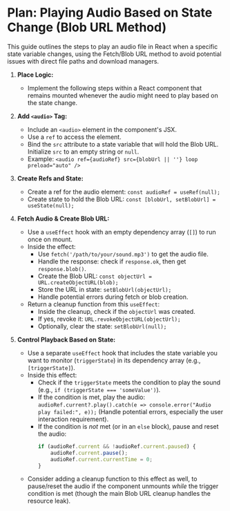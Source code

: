 # Plan: Playing Audio Based on State Change (Blob URL Method)

This guide outlines the steps to play an audio file in React when a specific state variable changes, using the Fetch/Blob URL method to avoid potential issues with direct file paths and download managers.

1.  **Place Logic:**
    *   Implement the following steps within a React component that remains mounted whenever the audio might need to play based on the state change.

2.  **Add `<audio>` Tag:**
    *   Include an `<audio>` element in the component's JSX.
    *   Use a `ref` to access the element.
    *   Bind the `src` attribute to a state variable that will hold the Blob URL. Initialize `src` to an empty string or `null`.
    *   Example: `<audio ref={audioRef} src={blobUrl || ''} loop preload="auto" />`

3.  **Create Refs and State:**
    *   Create a ref for the audio element: `const audioRef = useRef(null);`
    *   Create state to hold the Blob URL: `const [blobUrl, setBlobUrl] = useState(null);`

4.  **Fetch Audio & Create Blob URL:**
    *   Use a `useEffect` hook with an empty dependency array (`[]`) to run once on mount.
    *   Inside the effect:
        *   Use `fetch('/path/to/your/sound.mp3')` to get the audio file.
        *   Handle the response: check if `response.ok`, then get `response.blob()`.
        *   Create the Blob URL: `const objectUrl = URL.createObjectURL(blob);`
        *   Store the URL in state: `setBlobUrl(objectUrl);`
        *   Handle potential errors during fetch or blob creation.
    *   Return a cleanup function from this `useEffect`:
        *   Inside the cleanup, check if the `objectUrl` was created.
        *   If yes, revoke it: `URL.revokeObjectURL(objectUrl);`
        *   Optionally, clear the state: `setBlobUrl(null);`

5.  **Control Playback Based on State:**
    *   Use a separate `useEffect` hook that includes the state variable you want to monitor (`triggerState`) in its dependency array (e.g., `[triggerState]`).
    *   Inside this effect:
        *   Check if the `triggerState` meets the condition to play the sound (e.g., `if (triggerState === 'someValue')`).
        *   If the condition is met, play the audio: `audioRef.current?.play().catch(e => console.error("Audio play failed:", e));` (Handle potential errors, especially the user interaction requirement).
        *   If the condition is *not* met (or in an `else` block), pause and reset the audio:
            ```javascript
            if (audioRef.current && !audioRef.current.paused) {
                audioRef.current.pause();
                audioRef.current.currentTime = 0;
            }
            ```
    *   Consider adding a cleanup function to this effect as well, to pause/reset the audio if the component unmounts *while* the trigger condition is met (though the main Blob URL cleanup handles the resource leak).